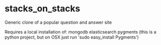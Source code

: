 stacks_on_stacks
================

Generic clone of a popular question and answer site

Requires a local installation of:
mongodb
elasticsearch
pygments (this is a python project, but on OSX just run 'sudo easy_install Pygments')
